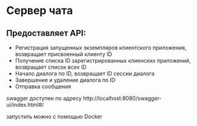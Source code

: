 # Сервер чата
## Предоставляет API:
- Регистрация запущенных экземпляров клиентского приложения, возвращает присвоенный клиенту ID
- Получение списка ID зарегистрированных клиенских приложений, возвращает список всех ID
- Начало диалога по ID, возвращает ID сессии диалога
- Завершение и удаление диалога по ID
- Отправка сообщения 

swagger доступен по адресу
http://localhost:8080/swagger-ui/index.html#/

запустить можно с помощью Docker